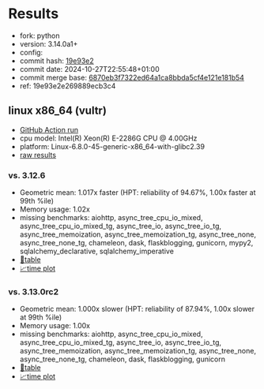 # Results

- fork: python
- version: 3.14.0a1+
- config: 
- commit hash: [19e93e2](https://github.com/python/cpython/commit/19e93e2)
- commit date: 2024-10-27T22:55:48+01:00
- commit merge base: [6870eb3f7322ed64a1ca8bbda5cf4e121e181b54](https://github.com/python/cpython/commit/6870eb3f7322ed64a1ca8bbda5cf4e121e181b54)
- ref: 19e93e2e269889ecb3c4

## linux x86_64 (vultr)

- [GitHub Action run](https://github.com/facebookexperimental/free-threading-benchmarking/actions/runs/11545097848)
- cpu model: Intel(R) Xeon(R) E-2286G CPU @ 4.00GHz
- platform: Linux-6.8.0-45-generic-x86_64-with-glibc2.39
- [raw results](bm-20241027-vultr-x86_64-python-19e93e2e269889ecb3c4-3.14.0a1%2B-19e93e2.json)

### vs. 3.12.6

- Geometric mean: 1.017x faster (HPT: reliability of 94.67%, 1.00x faster at 99th %ile)
- Memory usage: 1.02x
- missing benchmarks: aiohttp, async_tree_cpu_io_mixed, async_tree_cpu_io_mixed_tg, async_tree_io, async_tree_io_tg, async_tree_memoization, async_tree_memoization_tg, async_tree_none, async_tree_none_tg, chameleon, dask, flaskblogging, gunicorn, mypy2, sqlalchemy_declarative, sqlalchemy_imperative
- [📄table](bm-20241027-vultr-x86_64-python-19e93e2e269889ecb3c4-3.14.0a1%2B-19e93e2-vs-3.12.6.md)
- [📈time plot](bm-20241027-vultr-x86_64-python-19e93e2e269889ecb3c4-3.14.0a1%2B-19e93e2-vs-3.12.6.svg)

### vs. 3.13.0rc2

- Geometric mean: 1.000x slower (HPT: reliability of 87.94%, 1.00x slower at 99th %ile)
- Memory usage: 1.00x
- missing benchmarks: aiohttp, async_tree_cpu_io_mixed, async_tree_cpu_io_mixed_tg, async_tree_io, async_tree_io_tg, async_tree_memoization, async_tree_memoization_tg, async_tree_none, async_tree_none_tg, chameleon, dask, flaskblogging, gunicorn
- [📄table](bm-20241027-vultr-x86_64-python-19e93e2e269889ecb3c4-3.14.0a1%2B-19e93e2-vs-3.13.0rc2.md)
- [📈time plot](bm-20241027-vultr-x86_64-python-19e93e2e269889ecb3c4-3.14.0a1%2B-19e93e2-vs-3.13.0rc2.svg)

